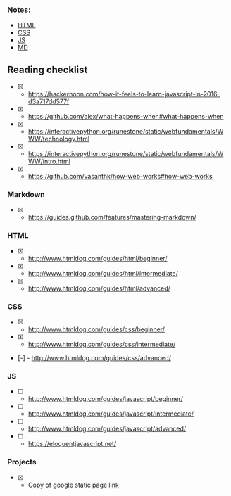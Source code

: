 ### Notes:

-	[HTML](https://github.com/kkeglje/Web-Dev/blob/master/notesHTML.md)
-	[CSS](https://github.com/kkeglje/Web-Dev/blob/master/notesCSS.md)
-	[JS](https://github.com/kkeglje/Web-Dev/blob/master/notesJS.md)
-	[MD](https://github.com/kkeglje/Web-Dev/blob/master/notesMD.md)


## Reading checklist


- [x] - https://hackernoon.com/how-it-feels-to-learn-javascript-in-2016-d3a717dd577f
- [x] - https://github.com/alex/what-happens-when#what-happens-when
- [x] - https://interactivepython.org/runestone/static/webfundamentals/WWW/technology.html
- [x] - https://interactivepython.org/runestone/static/webfundamentals/WWW/intro.html
- [x] - https://github.com/vasanthk/how-web-works#how-web-works

### Markdown

- [x] - https://guides.github.com/features/mastering-markdown/

### HTML
- [x] - http://www.htmldog.com/guides/html/beginner/
- [x] - http://www.htmldog.com/guides/html/intermediate/
- [x] - http://www.htmldog.com/guides/html/advanced/

### CSS
- [x] - http://www.htmldog.com/guides/css/beginner/
- [x] - http://www.htmldog.com/guides/css/intermediate/
- [-] - http://www.htmldog.com/guides/css/advanced/

### JS
- [ ] - http://www.htmldog.com/guides/javascript/beginner/
- [ ] - http://www.htmldog.com/guides/javascript/intermediate/
- [ ] - http://www.htmldog.com/guides/javascript/advanced/
- [ ] - https://eloquentjavascript.net/

### Projects
- [x] - Copy of google static page [link](https://github.com/kkeglje/Web-Dev/blob/master/Small_Projects/googleCopy)
